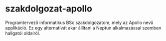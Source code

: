# szakdolgozat-apollo
Programtervező informatikus BSc szakdolgozatom, mely az Apollo nevű applikáció. Ez egy alternatívát akar állítani a Neptun alkalmazással szemben hallgatói oldalról.
